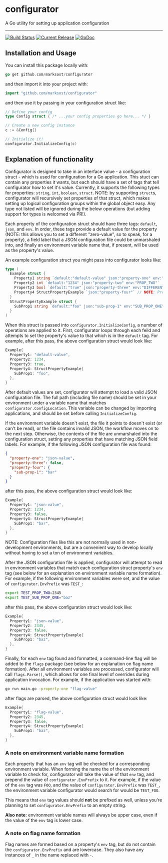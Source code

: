 # configurator

A Go utility for setting up application configuration

---

[![Build Status](https://travis-ci.org/marksost/configurator.svg?branch=master)](https://travis-ci.org/marksost/configurator) [![Current Release](https://img.shields.io/badge/release-0.2.0-1eb0fc.svg)](https://github.com/marksost/configurator/releases/tag/0.2.0) [![GoDoc](https://godoc.org/github.com/marksost/configurator?status.svg)](https://godoc.org/github.com/marksost/configurator)

## Installation and Usage

You can install this package locally with:

```go
go get github.com/marksost/configurator
```

and then import it into your project with:

```go
import "github.com/marksost/configurator"
```

and then use it by passing in your configuration struct like:

```go
// Define your config
type Config struct { /* ...your config properties go here... */ }

// Create a new config instance
c := &Config{}

// Initialize it!
configurator.InitializeConfig(c)
```

## Explanation of functionality

Configurator is designed to take in an interface value - a configuration struct - which is used for configuration for a Go application. This stuct can contain any properties it wants, but each should have a set of tags that tell configurator how to set it's value. Currently, it supports the following types for properties: `string`, `int`, `boolean`, `struct`. NOTE: by supporting `struct`s, configurator will recursively set properties of that struct, which makes setting up logical configuration groups within the global object easy. Any type not listed will be ignored during the below operations (but adding support for types is welcomed via PR!).

Each property of the configuration struct should have three tags: `default`, `json`, and `env`. In order, these tags provide a default value for the property (NOTE: this allows you to set a different "zero-value", so to speak, for a property), a field label that a JSON configuration file could be unmarshaled into, and finally an environment variable name that, if present, will be used as the property's value.

An example configuration struct you might pass into configurator looks like:

```go
type (
  Example struct {
    Property1 string `default:"default-value" json:"property-one" env:"PROPERTY_ONE"`
    Property2 int `default:"1234" json:"property-two" env:"PROP_TWO"`
    Property3 bool `default:"true" json:"property-three" env:"DIFFERENT_ENV_VARIABLE_NAME"`
    Property4 StructPropertyExample `json:"property-four"` // NOTE: Provided for JSON unmarshaling when possible
  }
  StructPropertyExample struct {
    SubProp1 string `default:"foo" json:"sub-prop-1" env:"SUB_PROP_ONE"`
  }
)
```

When this struct is passed into `configurator.InitializeConfig`, a number of operations are applied to it. First, configurator loops through each feild and attempts to set the property's value to that which is in the `default` tag. For example, after this pass, the above configuration struct would look like:

```go
Example{
  Property1: "default-value",
  Property2: 1234,
  Property3: true,
  Property4: StructPropertyExample{
    SubProp1: "foo",
  },
}
```

After default values are set, configurator will attempt to load a valid JSON configuration file. The full path (including file name) should be set in your environment under a variable name that matches `configurator.ConfigLocation`. This variable can be changed by importing applications, and should be set before calling `InitializeConfig`.

If the environment variable doesn't exist, the file it points to doesn't exist (or can't be read), or the file contains invalid JSON, the workflow moves on to the next step. Otherwise, the contents of the file are unmarshaled into the configuration struct, setting any properties that have matching JSON field labels. For example, if the following JSON configuration file was found:

```json
{
  "property-one": "json-value",
  "property-three": false,
  "property-four": {
    "sub-prop-1": "bar"
  }
}
```

after this pass, the above configuration struct would look like:

```go
Example{
  Property1: "json-value",
  Property2: 1234,
  Property3: false,
  Property4: StructPropertyExample{
    SubProp1: "bar",
  },
}
```

NOTE: Configuration files like this are not normally used in non-development environments, but are a convenient way to develop locally without having to set a ton of environment variables.

After the JSON configuration file is applied, configurator will attempt to read in environment variables that match each configuration struct property's `env` tag (see below for an explanation on environment variable name formation). For example, if the following environment variables were set, and the value of `configurator.EnvPrefix` was `TEST_`:

```bash
export TEST_PROP_TWO=2345
export TEST_SUB_PROP_ONE="baz"
```

after this pass, the above configuration struct would look like:

```go
Example{
  Property1: "json-value",
  Property2: 2345,
  Property3: false,
  Property4: StructPropertyExample{
    SubProp1: "baz",
  },
}
```

Finally, for each `env` tag found and formatted, a command-line flag will be added to the `flags` package (see below for an explanation on flag name formation). After all environment variables are processed, configurator will call `flags.Parse()`, which allows for one final level of overrides during application invocation. For example, if the application was started with:

```bash
go run main.go -property-one "flag-value"
```

after flags are parsed, the above configuration struct would look like:

```go
Example{
  Property1: "flag-value",
  Property2: 2345,
  Property3: false,
  Property4: StructPropertyExample{
    SubProp1: "baz",
  },
}
```

### A note on environment variable name formation

Each property that has an `env` tag will be checked for a corresponding environment variable. When forming the name the of the environment variable to check for, configurator will take the value of that `env` tag, and prepend the value of `configurator.EnvPrefix` to it. For example, if the value of the `env` tag was `FOO`, and the value of `configurator.EnvPrefix` was `TEST_`, the environment variable configurator would search for would be `TEST_FOO`.

This means that `env` tag values should **not** be prefixed as well, unless you're planning to set `configurator.EnvPrefix` to an empty string.

**Also note:** environment variable names will always be upper case, even if the value of the `env` tag is lower case.

### A note on flag name formation

Flag names are formed based on a property's `env` tag, but do not contain the `configurator.EnvPrefix` and are lowercase. They also have any instances of `_` in the name replaced with `-`.

